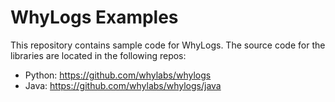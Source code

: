 # WhyLogs Examples

This repository contains sample code for WhyLogs. The source code for the libraries are located in the following repos:

* Python: https://github.com/whylabs/whylogs
* Java: https://github.com/whylabs/whylogs/java

